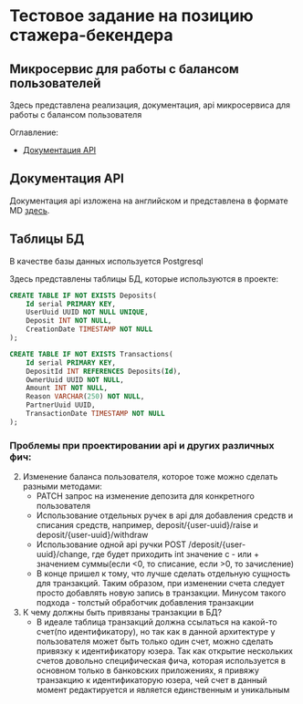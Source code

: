 # Тестовое задание на позицию стажера-бекендера

## Микросервис для работы с балансом пользователей

Здесь представлена реализация, документация, api микросервиса для работы с балансом пользователя

Оглавление:

- [Документация API](#документация-api)

## Документация API

Документация api изложена на английском и представлена в формате MD [здесь](docs/api.md).

## Таблицы БД

В качестве базы данных используется Postgresql

Здесь представлены таблицы БД, которые используются в проекте:


```sql
CREATE TABLE IF NOT EXISTS Deposits(
    Id serial PRIMARY KEY,
    UserUuid UUID NOT NULL UNIQUE,
    Deposit INT NOT NULL,
    CreationDate TIMESTAMP NOT NULL
);
```

```sql
CREATE TABLE IF NOT EXISTS Transactions(
    Id serial PRIMARY KEY,
    DepositId INT REFERENCES Deposits(Id),
    OwnerUuid UUID NOT NULL,
    Amount INT NOT NULL,
    Reason VARCHAR(250) NOT NULL,
    PartnerUuid UUID,
    TransactionDate TIMESTAMP NOT NULL
);
```

### Проблемы при проектировании api и других различных фич:

2. Изменение баланса пользователя, которое тоже можно сделать разными методами:
    - PATCH запрос на изменение депозита для конкретного пользователя
    - Использование отдельных ручек в api для добавления средств и списания
      средств, например, deposit/{user-uuid}/raise и
      deposit/{user-uuid}/withdraw
    - Использование одной api ручки POST /deposit/{user-uuid}/change, где будет
      приходить int значение с - или + значением суммы(если <0, то списание,
      если >0, то зачисление)
    - В конце пришел к тому, что лучше сделать отдельную сущность для транзакций.
      Таким образом, при изменении счета следует просто добавлять новую запись
      в транзакции. Минусом такого подхода - толстый обработчик добавления транзакции
3. К чему должны быть привязаны транзакции в БД?
    - В идеале таблица транзакций должна ссылаться на какой-то счет(по идентификатору), но
      так как в данной архитектуре у пользователя может быть только один счет, можно сделать
      привязку к идентификатору юзера. Так как открытие нескольких счетов довольно специфическая
      фича, которая используется в основном только в банковских приложениях, я привяжу транзакцию
      к идентификаторую юзера, чей счет в данный момент редактируется и является единственным и 
      уникальным
